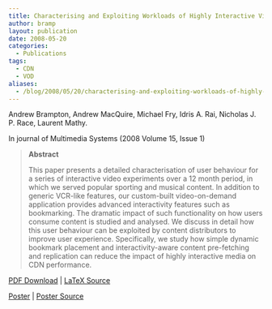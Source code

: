 ```yaml
---
title: Characterising and Exploiting Workloads of Highly Interactive Video-on-Demand
author: bramp
layout: publication
date: 2008-05-20
categories:
  - Publications
tags:
  - CDN
  - VOD
aliases:
  - /blog/2008/05/20/characterising-and-exploiting-workloads-of-highly-interactive-video-on-demand/
---
```

Andrew Brampton, Andrew MacQuire, Michael Fry, Idris A. Rai, Nicholas J. P. Race, Laurent Mathy.

In journal of Multimedia Systems (2008 Volume 15, Issue 1)

> **Abstract**
> 
> This paper presents a detailed characterisation of user behaviour for a series of interactive video experiments over a 12 month period, in which we served popular sporting and musical content. In addition to generic VCR-like features, our custom-built video-on-demand application provides advanced interactivity features such as bookmarking. The dramatic impact of such functionality on how users consume content is studied and analysed. We discuss in detail how this user behaviour can be exploited by content distributors to improve user experience. Specifically, we study how simple dynamic bookmark placement and interactivity-aware content pre-fetching and replication can reduce the impact of highly interactive media on CDN performance.

[PDF Download][1] | [LaTeX Source][2]

[Poster][3] | [Poster Source][4]

 [1]: https://github.com/bramp/publication/raw/master/ivod/MMSJ/iVOD_MMSJ.pdf
 [2]: https://github.com/bramp/publication/tree/master/ivod/MMSJ
 [3]: https://github.com/bramp/publication/raw/master/ivod/poster/Poster.pdf
 [4]: https://github.com/bramp/publication/tree/master/ivod/poster
